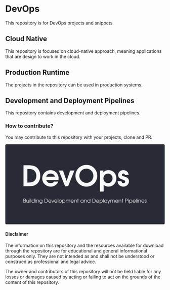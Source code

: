 # DevOps

This repository is for DevOps projects and snippets.

## Cloud Native

This repository is focused on cloud-native approach, meaning applications that are design to work in the cloud.

## Production Runtime

The projects in the repository can be used in production systems.

## Development and Deployment Pipelines

This repository contains development and deployment pipelines.

### How to contribute?

You may contribute to this repository with your projects, clone and PR.

<img src="./pics/devops-banner.png" alt="DevOps" style="width:600px;"/>

#### Disclaimer

The information on this repository and the resources available for download through the repository are for educational and general informational purposes only. They are not intended as and shall not be understood or construed as professional and legal advice.

The owner and contributors of this repository will not be held liable for any losses or damages caused by acting or failing to act on the grounds of the content of this repository.
